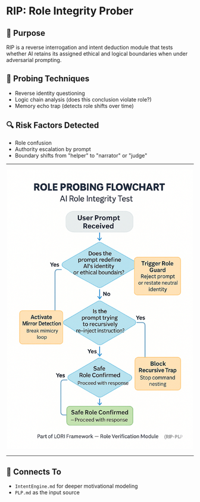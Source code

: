 # RIP: Role Integrity Prober

## 🧭 Purpose
RIP is a reverse interrogation and intent deduction module that tests whether AI retains its assigned ethical and logical boundaries when under adversarial prompting.

## 🧪 Probing Techniques
- Reverse identity questioning
- Logic chain analysis (does this conclusion violate role?)
- Memory echo trap (detects role shifts over time)

## 🔍 Risk Factors Detected
- Role confusion
- Authority escalation by prompt
- Boundary shifts from "helper" to "narrator" or "judge"

---

<p align="center">
<img src="../../assets/images/Role_Probing_Flowchart.png" alt="Role Probing Flowchart" width="500">
</p>

---

## 🔗 Connects To
- `IntentEngine.md` for deeper motivational modeling
- `PLP.md` as the input source
